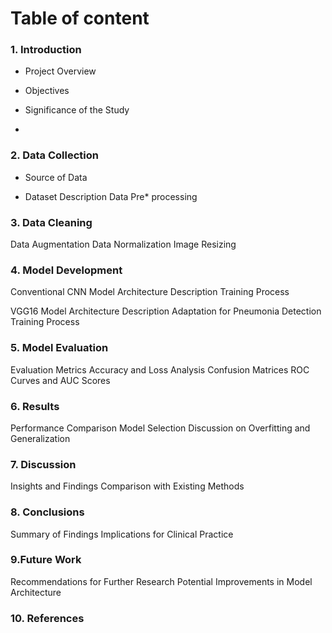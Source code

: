 # Table of content

### 1. Introduction
* Project Overview
* Objectives
* Significance of the Study

* 

### 2. Data Collection

- Source of Data
* Dataset Description
Data Pre* processing

### 3. Data Cleaning
Data Augmentation
Data Normalization
Image Resizing


### 4. Model Development
Conventional CNN Model
Architecture Description
Training Process


VGG16 Model
Architecture Description
Adaptation for Pneumonia Detection
Training Process

### 5. Model Evaluation
Evaluation Metrics
Accuracy and Loss Analysis
Confusion Matrices
ROC Curves and AUC Scores

### 6. Results
Performance Comparison
Model Selection
Discussion on Overfitting and Generalization

### 7. Discussion
Insights and Findings
Comparison with Existing Methods

### 8. Conclusions
Summary of Findings
Implications for Clinical Practice

### 9.Future Work
Recommendations for Further Research
Potential Improvements in Model Architecture

### 10. References





